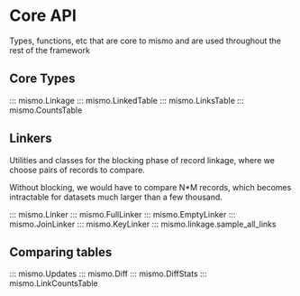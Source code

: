 # Core API

Types, functions, etc that are core to mismo and are used throughout the rest
of the framework

## Core Types

::: mismo.Linkage
::: mismo.LinkedTable
::: mismo.LinksTable
::: mismo.CountsTable

## Linkers
Utilities and classes for the blocking phase of record linkage, where
we choose pairs of records to compare.

Without blocking, we would have to compare N*M records, which
becomes intractable for datasets much larger than a few thousand.

::: mismo.Linker
::: mismo.FullLinker
::: mismo.EmptyLinker
::: mismo.JoinLinker
::: mismo.KeyLinker
::: mismo.linkage.sample_all_links

## Comparing tables

::: mismo.Updates
::: mismo.Diff
::: mismo.DiffStats
::: mismo.LinkCountsTable
